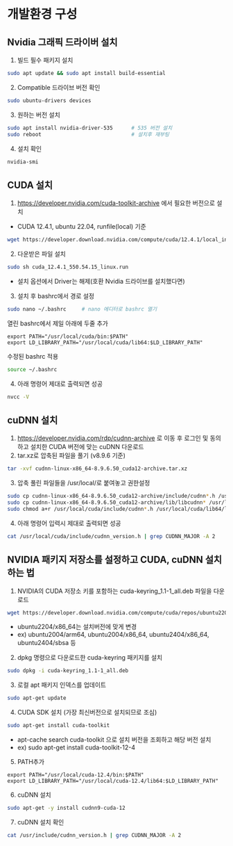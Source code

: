 # 개발환경 구성

## Nvidia 그래픽 드라이버 설치

1) 빌드 필수 패키지 설치
```bash
sudo apt update && sudo apt install build-essential
```

2) Compatible 드라이브 버전 확인
```bash
sudo ubuntu-drivers devices 
```

3) 원하는 버전 설치 
```bash
sudo apt install nvidia-driver-535      # 535 버전 설치
sudo reboot                             # 설치후 재부팅
```

4) 설치 확인 
```bash
nvidia-smi
```

## CUDA 설치

1) https://developer.nvidia.com/cuda-toolkit-archive 에서 필요한 버전으로 설치
- CUDA 12.4.1, ubuntu 22.04, runfile(local) 기준
```bash
wget https://developer.download.nvidia.com/compute/cuda/12.4.1/local_installers/cuda_12.4.1_550.54.15_linux.run
```
2) 다운받은 파일 설치

```bash
sudo sh cuda_12.4.1_550.54.15_linux.run
```
- 설치 옵션에서 Driver는 해제(호환 Nvidia 드라이브를 설치했다면)

3) 설치 후 bashrc에서 경로 설정
```bash
sudo nano ~/.bashrc     # nano 에디터로 bashrc 열기
```
열린 bashrc에서 제일 아래에 두줄 추가

```bashrc
export PATH="/usr/local/cuda/bin:$PATH"
export LD_LIBRARY_PATH="/usr/local/cuda/lib64:$LD_LIBRARY_PATH"
```

수정된 bashrc 적용
```bash
source ~/.bashrc
```

4) 아래 명령어 제대로 출력되면 성공
```bash
nvcc -V
```

## cuDNN 설치
1) https://developer.nvidia.com/rdp/cudnn-archive 로 이동 후 로그인 및 동의하고 설치한 CUDA 버전에 맞는 cuDNN 다운로드
2) tar.xz로 압축된 파일을 풀기 (v8.9.6 기준)
```bash
tar -xvf cudnn-linux-x86_64-8.9.6.50_cuda12-archive.tar.xz
```
3) 압축 풀린 파일들을 /usr/local/로 붙여놓고 권한설정
```bash
sudo cp cudnn-linux-x86_64-8.9.6.50_cuda12-archive/include/cudnn*.h /usr/local/cuda/include
sudo cp cudnn-linux-x86_64-8.9.6.50_cuda12-archive/lib/libcudnn* /usr/local/cuda/lib64
sudo chmod a+r /usr/local/cuda/include/cudnn*.h /usr/local/cuda/lib64/libcudnn*
```
4) 아래 명령어 입력시 제대로 출력되면 성공
```bash
cat /usr/local/cuda/include/cudnn_version.h | grep CUDNN_MAJOR -A 2
```

## NVIDIA 패키지 저장소를 설정하고 CUDA, cuDNN 설치하는 법
1) NVIDIA의 CUDA 저장소 키를 포함하는 cuda-keyring_1.1-1_all.deb 파일을 다운로드
```bash
wget https://developer.download.nvidia.com/compute/cuda/repos/ubuntu2204/x86_64/cuda-keyring_1.1-1_all.deb
```
- ubuntu2204/x86_64는 설치버전에 맞게 변경
- ex) ubuntu2004/arm64, ubuntu2004/x86_64, ubuntu2404/x86_64, ubuntu2404/sbsa 등

2) dpkg 명령으로 다운로드한 cuda-keyring 패키지를 설치
```bash
sudo dpkg -i cuda-keyring_1.1-1_all.deb
```

3) 로컬 apt 패키지 인덱스를 업데이트
```bash
sudo apt-get update
```

4) CUDA SDK 설치 (가장 최신버전으로 설치되므로 조심)
```bash
sudo apt-get install cuda-toolkit
```
- apt-cache search cuda-toolkit 으로 설치 버전을 조회하고 해당 버전 설치
- ex) sudo apt-get install cuda-toolkit-12-4

5) PATH추가
```bashrc
export PATH="/usr/local/cuda-12.4/bin:$PATH"
export LD_LIBRARY_PATH="/usr/local/cuda-12.4/lib64:$LD_LIBRARY_PATH"
```

6) cuDNN 설치
```bash
sudo apt-get -y install cudnn9-cuda-12
```

7) cuDNN 설치 확인
```bash
cat /usr/include/cudnn_version.h | grep CUDNN_MAJOR -A 2
```

